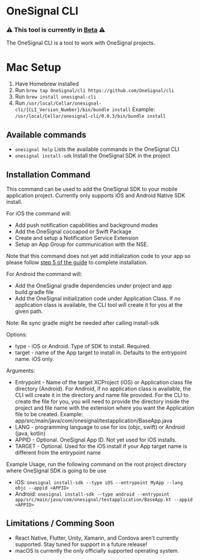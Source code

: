 # OneSignal CLI

### :warning: This tool is currently in [Beta](https://github.com/OneSignal/cli/issues/5) :warning:

The OneSignal CLI is a tool to work with OneSignal projects.

# Mac Setup
1. Have Homebrew installed
2. Run `brew tap OneSignal/cli https://github.com/OneSignal/cli`
3. Run `brew install onesignal-cli`
4. Run `/usr/local/Cellar/onesignal-cli/{CLI_Version_Number}/bin/bundle install` Example: `/usr/local/Cellar/onesignal-cli/0.0.3/bin/bundle install`

## Available commands

* `onesignal help` Lists the available commands in the OneSignal CLI
* `onesignal install-sdk`  Install the OneSignal SDK in the project

## Installation Command
This command can be used to add the OneSignal SDK to your mobile application project.
Currently only supports iOS and Android Native SDK install.

For iOS the command will: 
* Add push notification capabilities and background modes
* Add the OneSignal cocoapod or Swift Package
* Create and setup a Notification Service Extension
* Setup an App Group for communication with the NSE.

Note that this command does not yet add initialization code to your app so please follow [step 5 of the guide](https://documentation.onesignal.com/docs/ios-sdk-setup#step-5---add-the-onesignal-initialization-code) to complete installation.

For Android the command will: 
* Add the OneSignal gradle dependencies under project and app build.gradle file
* Add the OneSignal initialization code under Application Class. If no application class is available, the CLI tool will create it for you at the given path.

Note: Re sync gradle might be needed after calling install-sdk

Options:
* type - iOS or Android. Type of SDK to install. Required.
* target - name of the App target to install in. Defaults to the entrypoint name. iOS only.

Arguments:
* Entrypoint - Name of the target XCProject (iOS) or Application class file directory (Android). For Android, if no application class is available, the CLI will create it in the directory and name file provided. For the CLI to create the file for you, you will need to provide the directory inside the project and file name with the extension where you want the Application file to be created. Example: app/src/main/java/com/onesignal/testapplication/BaseApp.java
* LANG - programming language to use for ios (objc, swift) or Android (java, kotlin)
* APPID - Optional. OneSignal App ID. Not yet used for iOS installs.
* TARGET - Optional. Used for the iOS install if your App target name is different from the entrypoint name

Example Usage, run the following command on the root project directory where OneSignal SDK is going to be use
* iOS: `onesignal install-sdk --type iOS --entrypoint MyApp --lang objc --appid <APPID>`
* Android: `onesignal install-sdk --type android --entrypoint app/src/main/java/com/onesignal/testapplication/BaseApp.kt --appid <APPID>`

## Limitations / Comming Soon
* React Native, Flutter, Unity, Xamarin, and Cordova aren't currently supported. Stay tuned for support in a future release! 
* macOS is currently the only officially supported operating system.
